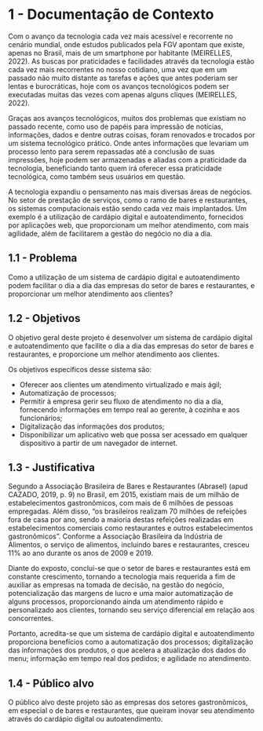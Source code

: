 # 1 - Documentação de Contexto

Com o avanço da tecnologia cada vez mais acessível  e recorrente no cenário mundial, onde estudos publicados pela FGV apontam que existe, apenas no Brasil, mais de um smartphone por habitante (MEIRELLES, 2022). As buscas por praticidades e facilidades através da tecnologia estão cada vez mais recorrentes no nosso cotidiano, uma vez que em um passado não muito distante as tarefas e ações  que antes poderiam ser lentas e burocráticas, hoje com os avanços tecnológicos podem ser executadas muitas das vezes com apenas alguns cliques (MEIRELLES, 2022).

Graças aos  avanços tecnológicos, muitos dos problemas que existiam no passado recente, como uso de papéis para impressão de notícias, informações, dados e dentre outras coisas, foram renovados e trocados por um sistema tecnológico prático. Onde antes informações que levariam um processo lento para serem repassadas até a conclusão de suas impressões, hoje podem ser armazenadas e aliadas com a  praticidade da tecnologia, beneficiando tanto quem irá oferecer essa praticidade tecnológica, como também seus usuários em questão.

A tecnologia expandiu o pensamento nas mais diversas áreas de negócios. No setor de prestação de serviços, como o  ramo de bares e restaurantes, os sistemas computacionais estão sendo cada vez mais implantados. Um exemplo é a utilização de cardápio digital e autoatendimento, fornecidos por aplicações web, que proporcionam um melhor atendimento, com mais  agilidade, além de facilitarem a gestão do negócio no dia a dia. 

## 1.1 - Problema  

Como a utilização de um sistema de cardápio digital e autoatendimento podem facilitar o dia a dia das empresas do setor de bares e restaurantes, e proporcionar um melhor atendimento aos clientes?

## 1.2 - Objetivos ###
	
O objetivo geral deste projeto é desenvolver um sistema de cardápio digital e autoatendimento que facilite o dia a dia das empresas do setor de bares e restaurantes, e proporcione um melhor atendimento aos clientes.

Os objetivos específicos desse sistema são: 
- Oferecer aos clientes um atendimento virtualizado e mais ágil;
- Automatização de processos; 
- Permitir à empresa gerir seu fluxo de atendimento no dia a dia, fornecendo informações em tempo real ao gerente, à cozinha e aos funcionários; 
- Digitalização das informações dos produtos;
- Disponibilizar um aplicativo web que possa ser acessado em qualquer dispositivo a partir de um navegador de internet. 

## 1.3 - Justificativa ###
Segundo a Associação Brasileira de Bares e Restaurantes (Abrasel) (apud CAZADO, 2019, p. 9) no Brasil, em 2015, existiam mais de um milhão de estabelecimentos gastronômicos, com mais de 6 milhões de pessoas empregadas. Além disso, “os brasileiros realizam 70 milhões de refeições fora de casa por ano, sendo a maioria destas refeições realizadas em estabelecimentos comerciais como restaurantes e outros estabelecimentos gastronômicos”. Conforme a Associação Brasileira da Indústria de Alimentos, o serviço de alimentos, incluindo bares e restaurantes,  cresceu 11% ao ano durante os anos de 2009 e 2019. 

Diante do exposto, conclui-se que o setor de bares e restaurantes está em constante crescimento, tornando a tecnologia mais requerida a fim de auxiliar as empresas na tomada de decisão, na gestão do negócio, potencialização das margens de lucro e uma maior automatização de alguns processos, proporcionando ainda um atendimento rápido e personalizado aos clientes, tornando seu serviço diferencial em relação aos concorrentes.

Portanto, acredita-se que  um sistema de cardápio digital e autoatendimento proporciona benefícios como a automatização dos processos; digitalização das informações dos produtos, o que acelera a atualização dos dados do menu; informação em tempo real dos pedidos; e agilidade no atendimento.

## 1.4 - Público alvo   

O público alvo deste projeto são as empresas dos setores gastronômicos, em especial o de bares e restaurantes, que queiram inovar seu atendimento através do cardápio digital ou autoatendimento. 
